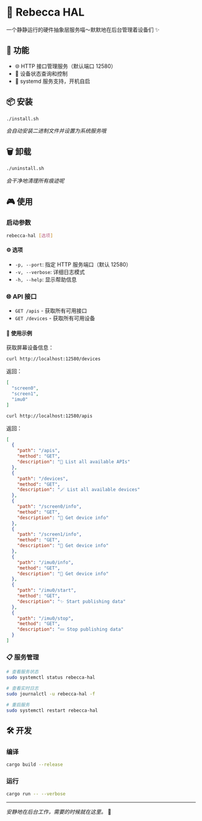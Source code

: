 # 🔮 Rebecca HAL

一个静静运行的硬件抽象层服务喵～默默地在后台管理着设备们 ✨

## 🎯 功能

- 🌐 HTTP 接口管理服务（默认端口 12580）
- 🔧 设备状态查询和控制
- 🚀 systemd 服务支持，开机自启

## 📦 安装

```bash
./install.sh
```

*会自动安装二进制文件并设置为系统服务哦*

## 🗑️ 卸载

```bash
./uninstall.sh
```

*会干净地清理所有痕迹呢*

## 🎮 使用

### 启动参数
```bash
rebecca-hal [选项]
```

#### ⚙️ 选项
- `-p, --port`: 指定 HTTP 服务端口（默认 12580）
- `-v, --verbose`: 详细日志模式
- `-h, --help`: 显示帮助信息

### 🌐 API 接口

- `GET /apis` - 获取所有可用接口
- `GET /devices` - 获取所有可用设备

#### 🎯 使用示例

获取屏幕设备信息：
```bash
curl http://localhost:12580/devices
```

返回：
```json
[
  "screen0",
  "screen1",
  "imu0"
]
```

```bash
curl http://localhost:12580/apis
```

返回：
```json
[
  {
    "path": "/apis",
    "method": "GET",
    "description": "🔮 List all available APIs"
  },
  {
    "path": "/devices",
    "method": "GET",
    "description": "🪄 List all available devices"
  },
  {
    "path": "/screen0/info",
    "method": "GET",
    "description": "📜 Get device info"
  },
  {
    "path": "/screen1/info",
    "method": "GET",
    "description": "📜 Get device info"
  },
  {
    "path": "/imu0/info",
    "method": "GET",
    "description": "📜 Get device info"
  },
  {
    "path": "/imu0/start",
    "method": "GET",
    "description": "✨ Start publishing data"
  },
  {
    "path": "/imu0/stop",
    "method": "GET",
    "description": "💤 Stop publishing data"
  }
]
```

### 📋 服务管理

```bash
# 查看服务状态
sudo systemctl status rebecca-hal

# 查看实时日志
sudo journalctl -u rebecca-hal -f

# 重启服务
sudo systemctl restart rebecca-hal
```

## 🛠️ 开发

### 编译
```bash
cargo build --release
```

### 运行
```bash
cargo run -- --verbose
```

---

*安静地在后台工作，需要的时候就在这里。* 🐾
